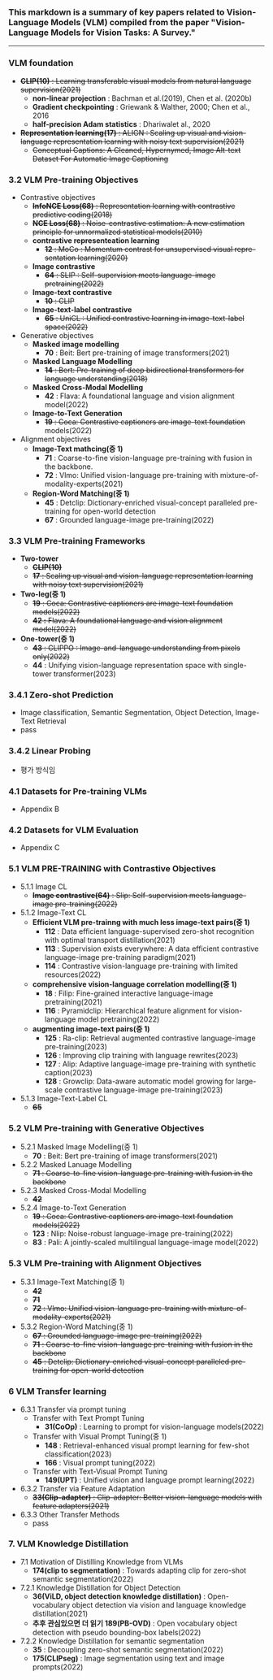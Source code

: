 ### This markdown is a summary of key papers related to Vision-Language Models (VLM) compiled from the paper "Vision-Language Models for Vision Tasks: A Survey."
---

### VLM foundation

- ~~**CLIP(10)** : Learning transferable visual models from natural language supervision(2021)~~
    - **non-linear projection** : Bachman et al.(2019), Chen et al. (2020b)
    - **Gradient checkpointing**  : Griewank & Walther, 2000; Chen et al., 2016
    - **half-precision Adam statistics** : Dhariwalet al., 2020
- ~~**Representation learning(17)** : ALIGN : Scaling up visual and vision-language representation learning with noisy text supervision(2021)~~
    - ~~Conceptual Captions: A Cleaned, Hypernymed, Image Alt-text Dataset For Automatic Image Captioning~~

### 3.2 VLM Pre-training Objectives

- Contrastive objectives
    - ~~**InfoNCE Loss(68)** : Representation learning with contrastive predictive coding(2018)~~
    - ~~**NCE Loss(68)** : Noise-contrastive estimation: A new estimation principle for unnormalized statistical models(2010)~~
    - **contrastive representeation learning**
        - ~~**12** : MoCo : Momentum contrast for unsupervised visual repre-sentation learning(2020)~~
    - **Image contrastive**
        - ~~**64** : SLIP : Self-supervision meets language-image pretraining(2022)~~
    - **Image-text contrastive**
        - ~~**10** : CLIP~~
    - **Image-text-label contrastive**
        - ~~**65** : UniCL : Unified contrastive learning in image-text-label space(2022)~~
- Generative objectives
    - **Masked image modelling**    
        - **70** : Beit: Bert pre-training of image transformers(2021)
    - **Masked Language Modelling**
        - ~~**14** : Bert: Pre-training of deep bidirectional transformers for language understanding(2018)~~
    - **Masked Cross-Modal Modelling**
        - **42** : Flava: A foundational language and vision alignment model(2022)
    - **Image-to-Text Generation**
        - ~~**19** : Coca: Contrastive captioners are image-text foundation~~
        models(2022)
- Alignment objectives
    - **Image-Text mathcing(중 1)**
        - **71** : Coarse-to-fine vision-language pre-training with fusion in the backbone.
        - **72** : Vlmo: Unified vision-language pre-training with mixture-of-modality-experts(2021)
    - **Region-Word Matching(중 1)**
        - **45** : Detclip: Dictionary-enriched visual-concept paralleled pre-training for open-world detection
        - **67** : Grounded language-image pre-training(2022)

### 3.3 VLM Pre-training Frameworks

- **Two-tower**
    - **~~CLIP(10)~~**
    - ~~**17** : Scaling up visual and vision-language representation learning with noisy text supervision(2021)~~
- **Two-leg(중 1)**
    - ~~**19** : Coca: Contrastive captioners are image-text foundation models(2022)~~
    - ~~**42 :** Flava: A foundational language and vision alignment model(2022)~~
- **One-tower(중 1)**
    - ~~**43** : CLIPPO : Image-and-language understanding from pixels only(2022)~~
    - **44** :  Unifying vision-language representation space with single-tower transformer(2023)

### 3.4.1 Zero-shot Prediction

- Image classification, Semantic Segmentation, Object Detection, Image-Text Retrieval
- pass

### 3.4.2 Linear Probing

- 평가 방식임

### 4.1 Datasets for Pre-training VLMs

- Appendix B

### 4.2 Datasets for VLM Evaluation

- Appendix C

### 5.1 VLM PRE-TRAINING with Contrastive Objectives

- 5.1.1 Image CL
    - ~~**Image contrastive(64)** : Slip: Self-supervision meets language-image pre-training(2022)~~
- 5.1.2 Image-Text CL
    - **Efficient VLM pre-trainng with much less image-text pairs(중 1)**
        - **112** : Data efficient language-supervised zero-shot recognition with optimal transport distillation(2021)
        - **113** : Supervision exists everywhere: A data efficient contrastive language-image pre-training paradigm(2021)
        - **114** : Contrastive vision-language pre-training with limited resources(2022)
    - **comprehensive vision-language correlation modelling(중 1)**
        - **18** : Filip: Fine-grained interactive language-image pretraining(2021)
        - **116** : Pyramidclip: Hierarchical feature alignment for vision-language model pretraining(2022)
    - **augmenting image-text pairs(중 1)**
        - **125** : Ra-clip: Retrieval augmented contrastive language-image pre-training(2023)
        - **126** : Improving clip training with language rewrites(2023)
        - **127** :  Alip: Adaptive language-image pre-training with synthetic caption(2023)
        - **128** : Growclip: Data-aware automatic model growing for large-scale contrastive language-image pre-training(2023)
- 5.1.3 Image-Text-Label CL
    - **~~65~~**

### 5.2 VLM Pre-training with Generative Objectives

- 5.2.1 Masked Image Modelling(중 1)
    - **70** : Beit: Bert pre-training of image transformers(2021)
- 5.2.2 Masked Lanuage Modelling
    - ~~**71** : Coarse-to-fine vision-language pre-training with fusion in the backbone~~
- 5.2.3 Masked Cross-Modal Modelling
    - **~~42~~**
- 5.2.4 Image-to-Text Generation
    - ~~**19** : Coca: Contrastive captioners are image-text foundation models(2022)~~
    - **123** : Nlip: Noise-robust language-image pre-training(2022)
    - **83** : Pali: A jointly-scaled multilingual language-image model(2022)

### 5.3 VLM Pre-training with Alignment Objectives

- 5.3.1 Image-Text Matching(중 1)
    - **~~42~~**
    - **~~71~~**
    - ~~**72** : Vlmo: Unified vision-language pre-training with mixture-of-modality-experts(2021)~~
- 5.3.2 Region-Word Matching(중 1)
    - ~~**67** : Grounded language-image pre-training(2022)~~
    - ~~**71** : Coarse-to-fine vision-language pre-training with fusion in the backbone~~
    - ~~**45** : Detclip: Dictionary-enriched visual-concept paralleled pre-training for open-world detection~~

### 6 VLM Transfer learning

- 6.3.1 Transfer via prompt tuning
    - Transfer with Text Prompt Tuning
        - **31(CoOp)** : Learning to prompt for vision-language models(2022)
    - Transfer with Visual Prompt Tuning(중 1)
        - **148** : Retrieval-enhanced visual prompt learning for few-shot classification(2023)
        - **166** : Visual prompt tuning(2022)
    - Transfer with Text-Visual Prompt Tuning
        - **149(UPT)** : Unified vision and language prompt learning(2022)
- 6.3.2 Transfer via Feature Adaptation
    - ~~**33(Clip-adapter)** : Clip-adapter: Better vision-language models with feature adapters(2021)~~
- 6.3.3 Other Transfer Methods
    - pass

### 7. VLM Knowledge Distillation

- 7.1 Motivation of Distilling Knowledge from VLMs
    - **174(clip to segmentation)** : Towards adapting clip for zero-shot
    semantic segmentation(2022)
- 7.2.1 Knowledge Distillation for Object Detection
    - **36(ViLD, object detection knowledge distillation)** : Open-vocabulary object detection via vision and language knowledge distillation(2021)
    - **추후 관심있으면 더 읽기 189(PB-OVD)** : Open vocabulary object detection with pseudo bounding-box labels(2022)
- 7.2.2 Knowledge Distillation for semantic segmentation
    - **35** : Decoupling zero-shot semantic segmentation(2022)
    - **175(CLIPseg)** : Image segmentation using text and image prompts(2022)
